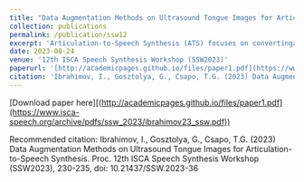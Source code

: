 ```yaml
---
title: "Data Augmentation Methods on Ultrasound Tongue Images for Articulation-to-Speech Synthesis"
collection: publications
permalink: /publication/ssw12
excerpt: 'Articulation-to-Speech Synthesis (ATS) focuses on convertingarticulatory biosignal information into audible speech, nowadays mostly using DNNs, with a future target application of aSilent Speech Interface. Ultrasound Tongue Imaging (UTI) isan affordable and non-invasive technique that has become popular for collecting articulatory data. Data augmentation has beenshown to improve the generalization ability of DNNs, e.g. toavoid overfitting, introduce variations into the existing dataset,or make the network more robust against various noise types onthe input data. In this paper, we compare six different data augmentation methods on the UltraSuite-TaL corpus during UTI-based ATS using CNNs. Validation mean squared error is usedto evaluate the performance of CNNs, while by the synthesizedspeech samples, the performace of direct ATS is measured using MCD and PESQ scores. Although we did not find largedifferences in the outcome of various data augmentation techniques, the results of this study suggest that while applying dataaugmentation techniques on UTI poses some challenges due tothe unique nature of the data, it provides benefits in terms ofenhancing the robustness of neural networks. In general, articulatory control might be beneficial in TTS as well.'
date: 2023-08-24
venue: '12th ISCA Speech Synthesis Workshop (SSW2023)'
paperurl: '[http://academicpages.github.io/files/paper1.pdf](https://www.isca-speech.org/archive/ssw_2023/ibrahimov23_ssw.html)'
citation: 'Ibrahimov, I., Gosztolya, G., Csapo, T.G. (2023) Data Augmentation Methods on Ultrasound Tongue Images for Articulation-to-Speech Synthesis. Proc. 12th ISCA Speech Synthesis Workshop (SSW2023), 230-235, doi: 10.21437/SSW.2023-36'
---
```


[Download paper here][(http://academicpages.github.io/files/paper1.pdf](https://www.isca-speech.org/archive/pdfs/ssw_2023/ibrahimov23_ssw.pdf))

Recommended citation: Ibrahimov, I., Gosztolya, G., Csapo, T.G. (2023) Data Augmentation Methods on Ultrasound Tongue Images for Articulation-to-Speech Synthesis. Proc. 12th ISCA Speech Synthesis Workshop (SSW2023), 230-235, doi: 10.21437/SSW.2023-36
